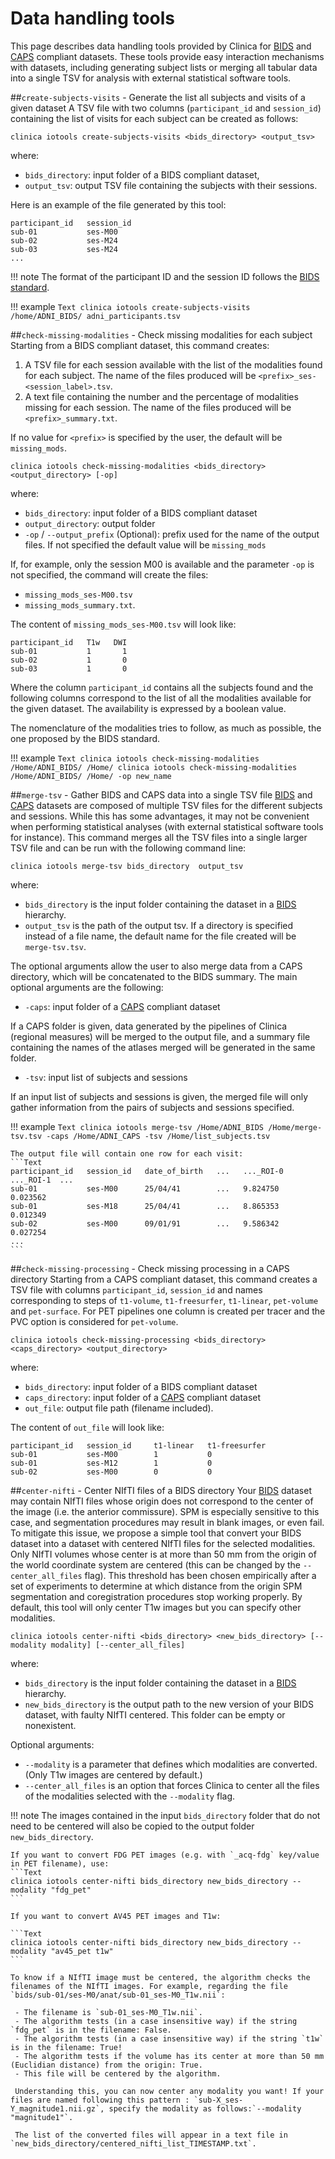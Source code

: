 # Data handling tools

This page describes data handling tools provided by Clinica for [BIDS](http://bids.neuroimaging.io) and [CAPS](../CAPS/Introduction) compliant datasets. These tools provide easy interaction mechanisms with datasets, including generating subject lists or merging all tabular data into a single TSV for analysis with external statistical software tools.

##`create-subjects-visits` - Generate the list all subjects and visits of a given dataset
A TSV file with two columns (`participant_id` and `session_id`) containing the list of visits for each subject can be created as follows:
```Text
clinica iotools create-subjects-visits <bids_directory> <output_tsv>
```
where:

- `bids_directory`: input folder of a BIDS compliant dataset,
- `output_tsv`: output TSV file containing the subjects with their sessions.

Here is an example of the file generated by this tool:
```Text
participant_id   session_id
sub-01           ses-M00
sub-02           ses-M24
sub-03           ses-M24
...
```

!!! note
    The format of the participant ID and the session ID follows the [BIDS standard](http://bids.neuroimaging.io/bids_spec1.0.0.pdf).

!!! example
    ```Text
    clinica iotools create-subjects-visits /home/ADNI_BIDS/ adni_participants.tsv
    ```

##`check-missing-modalities` - Check missing modalities for each subject
Starting from a BIDS compliant dataset, this command creates:

1. A TSV file for each session available with the list of the modalities found for each subject. The name of the files produced will be `<prefix>_ses-<session_label>.tsv`.
2. A text file containing the number and the percentage of modalities missing for each session. The name of the files produced will be `<prefix>_summary.txt`.

If no value for `<prefix>` is specified by the user, the default will be `missing_mods`.

```Text
clinica iotools check-missing-modalities <bids_directory> <output_directory> [-op]
```
where:

- `bids_directory`: input folder of a BIDS compliant dataset
- `output_directory`: output folder
- `-op` / `--output_prefix` (Optional):  prefix used for the name of the output files. If not specified the default value will be `missing_mods`

If, for example, only the session M00 is available and the parameter `-op` is not specified, the command will create the files:

- `missing_mods_ses-M00.tsv`
- `missing_mods_summary.txt`.

The content of `missing_mods_ses-M00.tsv` will look like:
```
participant_id   T1w   DWI
sub-01           1       1
sub-02           1       0
sub-03           1       0
```

Where the column `participant_id` contains all the subjects found and the following columns correspond to the list of all the modalities available for the given dataset. The availability is expressed by a boolean value.

The nomenclature of the modalities tries to follow, as much as possible, the one proposed by the BIDS standard.

!!! example
    ```Text
    clinica iotools check-missing-modalities /Home/ADNI_BIDS/ /Home/
    clinica iotools check-missing-modalities /Home/ADNI_BIDS/ /Home/ -op new_name
    ```

##`merge-tsv` - Gather BIDS and CAPS data into a single TSV file
[BIDS](http://bids.neuroimaging.io) and [CAPS](../CAPS/Introduction) datasets are composed of multiple TSV files for the different subjects and sessions. While this has some advantages, it may not be convenient when performing statistical analyses (with external statistical software tools for instance).
This command merges all the TSV files into a single larger TSV file and can be run with the following command line:

```
clinica iotools merge-tsv bids_directory  output_tsv
```
where:

- `bids_directory` is the input folder containing the dataset in a [BIDS](http://bids.neuroimaging.io) hierarchy.
- `output_tsv` is the path of the output tsv. If a directory is specified instead of a file name, the default name for the file created will be `merge-tsv.tsv`.

The optional arguments allow the user to also merge data from a CAPS directory, which will be concatenated to the BIDS summary.
The main optional arguments are the following:

- `-caps`: input folder of a [CAPS](../CAPS/Introduction) compliant dataset

If a CAPS folder is given, data generated by the pipelines of Clinica (regional measures) will be merged to the output file, and a summary file containing the names of the atlases merged will be generated in the same folder.

- `-tsv`: input list of subjects and sessions

If an input list of subjects and sessions is given, the merged file will only gather information from the pairs of subjects and sessions specified.

!!! example
    ```Text
    clinica iotools merge-tsv /Home/ADNI_BIDS /Home/merge-tsv.tsv -caps /Home/ADNI_CAPS -tsv /Home/list_subjects.tsv
    ```

    The output file will contain one row for each visit:
    ```Text
    participant_id   session_id   date_of_birth   ...   ..._ROI-0   ..._ROI-1  ...
    sub-01           ses-M00      25/04/41        ...   9.824750    0.023562
    sub-01           ses-M18      25/04/41        ...   8.865353    0.012349
    sub-02           ses-M00      09/01/91        ...   9.586342    0.027254
    ...
    ```

##`check-missing-processing` - Check missing processing in a CAPS directory
Starting from a CAPS compliant dataset, this command creates a TSV file with columns
`participant_id`, `session_id` and names corresponding to steps of `t1-volume`, `t1-freesurfer`, 
`t1-linear`, `pet-volume` and `pet-surface`. For PET pipelines one column is created per tracer
and the PVC option is considered for `pet-volume`.

```Text
clinica iotools check-missing-processing <bids_directory> <caps_directory> <output_directory>
```
where:

- `bids_directory`: input folder of a BIDS compliant dataset
- `caps_directory`: input folder of a [CAPS](../CAPS/Introduction) compliant dataset
- `out_file`: output file path (filename included).


The content of `out_file` will look like:
```
participant_id   session_id     t1-linear   t1-freesurfer   
sub-01           ses-M00        1           0
sub-01           ses-M12        1           0
sub-02           ses-M00        0           0
```


##`center-nifti` - Center NIfTI files of a BIDS directory
Your [BIDS](http://bids.neuroimaging.io) dataset may contain NIfTI files whose origin does not correspond to the center of the image (i.e. the anterior commissure). SPM is especially sensitive to this case, and segmentation procedures may result in blank images, or even fail. To mitigate this issue, we propose a simple tool that convert your BIDS dataset into a dataset with centered NIfTI files for the selected modalities. Only NIfTI volumes whose center is at more than 50 mm from the origin of the world coordinate system are centered (this can be changed by the `--center_all_files` flag). This threshold has been chosen empirically after a set of experiments to determine at which distance from the origin SPM segmentation and coregistration procedures stop working properly. By default, this tool will only center T1w images but you can specify other modalities.

```Text
clinica iotools center-nifti <bids_directory> <new_bids_directory> [--modality modality] [--center_all_files]
```
where:

- `bids_directory` is the input folder containing the dataset in a [BIDS](http://bids.neuroimaging.io) hierarchy.
- `new_bids_directory` is the output path to the new version of your BIDS dataset, with faulty NIfTI centered. This folder can be empty or nonexistent.

Optional arguments:
- `--modality` is a parameter that defines which modalities are converted. (Only T1w images are centered by default.)
- `--center_all_files` is an option that forces Clinica to center all the files of the modalities selected with the `--modality` flag.

!!! note
    The images contained in the input `bids_directory` folder that do not need to be centered will also be copied to the output folder `new_bids_directory`.

    If you want to convert FDG PET images (e.g. with `_acq-fdg` key/value in PET filename), use:
    ```Text
    clinica iotools center-nifti bids_directory new_bids_directory --modality "fdg_pet"
    ```

    If you want to convert AV45 PET images and T1w:

    ```Text
    clinica iotools center-nifti bids_directory new_bids_directory --modality "av45_pet t1w"
    ```

    To know if a NIfTI image must be centered, the algorithm checks the filenames of the NIfTI images. For example, regarding the file `bids/sub-01/ses-M0/anat/sub-01_ses-M0_T1w.nii`:

     - The filename is `sub-01_ses-M0_T1w.nii`.
     - The algorithm tests (in a case insensitive way) if the string `fdg_pet` is in the filename: False.
     - The algorithm tests (in a case insensitive way) if the string `t1w` is in the filename: True!
     - The algorithm tests if the volume has its center at more than 50 mm (Euclidian distance) from the origin: True.
     - This file will be centered by the algorithm.

     Understanding this, you can now center any modality you want! If your files are named following this pattern : `sub-X_ses-Y_magnitude1.nii.gz`, specify the modality as follows:`--modality "magnitude1"`.

     The list of the converted files will appear in a text file in `new_bids_directory/centered_nifti_list_TIMESTAMP.txt`.
